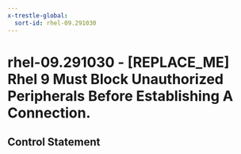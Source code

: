 ```yaml
---
x-trestle-global:
  sort-id: rhel-09.291030
---
```


# rhel-09.291030 - \[REPLACE_ME\] Rhel 9 Must Block Unauthorized Peripherals Before Establishing A Connection.

## Control Statement
